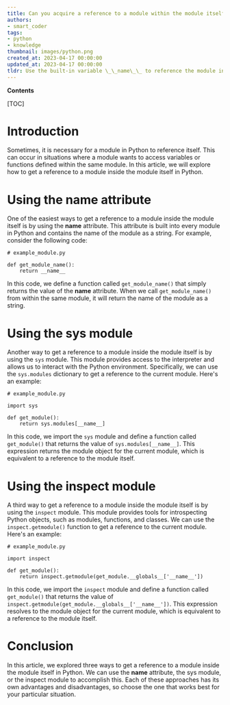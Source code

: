```yaml
---
title: Can you acquire a reference to a module within the module itself?
authors:
- smart_coder
tags:
- python
- knowledge
thumbnail: images/python.png
created_at: 2023-04-17 00:00:00
updated_at: 2023-04-17 00:00:00
tldr: Use the built-in variable \_\_name\_\_ to reference the module inside itself.
---
```


**Contents**

[TOC]

# Introduction
Sometimes, it is necessary for a module in Python to reference itself. This can occur in situations where a module wants to access variables or functions defined within the same module. In this article, we will explore how to get a reference to a module inside the module itself in Python.

# Using the __name__ attribute
One of the easiest ways to get a reference to a module inside the module itself is by using the __name__ attribute. This attribute is built into every module in Python and contains the name of the module as a string. For example, consider the following code:

```
# example_module.py

def get_module_name():
    return __name__
```

In this code, we define a function called `get_module_name()` that simply returns the value of the __name__ attribute. When we call `get_module_name()` from within the same module, it will return the name of the module as a string.

# Using the sys module
Another way to get a reference to a module inside the module itself is by using the `sys` module. This module provides access to the interpreter and allows us to interact with the Python environment. Specifically, we can use the `sys.modules` dictionary to get a reference to the current module. Here's an example:

```
# example_module.py

import sys

def get_module():
    return sys.modules[__name__]
```

In this code, we import the `sys` module and define a function called `get_module()` that returns the value of `sys.modules[__name__]`. This expression returns the module object for the current module, which is equivalent to a reference to the module itself.

# Using the inspect module
A third way to get a reference to a module inside the module itself is by using the `inspect` module. This module provides tools for introspecting Python objects, such as modules, functions, and classes. We can use the `inspect.getmodule()` function to get a reference to the current module. Here's an example:

```
# example_module.py

import inspect

def get_module():
    return inspect.getmodule(get_module.__globals__['__name__'])
```

In this code, we import the `inspect` module and define a function called `get_module()` that returns the value of `inspect.getmodule(get_module.__globals__['__name__'])`. This expression resolves to the module object for the current module, which is equivalent to a reference to the module itself.

# Conclusion
In this article, we explored three ways to get a reference to a module inside the module itself in Python. We can use the __name__ attribute, the sys module, or the inspect module to accomplish this. Each of these approaches has its own advantages and disadvantages, so choose the one that works best for your particular situation.
